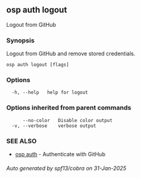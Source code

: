 ## osp auth logout

Logout from GitHub

### Synopsis

Logout from GitHub and remove stored credentials.

```
osp auth logout [flags]
```

### Options

```
  -h, --help   help for logout
```

### Options inherited from parent commands

```
      --no-color   Disable color output
  -v, --verbose    verbose output
```

### SEE ALSO

* [osp auth](osp_auth.md)	 - Authenticate with GitHub

###### Auto generated by spf13/cobra on 31-Jan-2025

